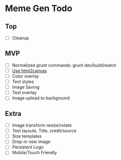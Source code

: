 # Meme Gen Todo

## Top
- [ ] Cleanup

## MVP
- [ ] Normalized grunt commands: grunt dev/build/watch
- [ ] [Use html2canvas](http://www.javascriptoo.com/html2canvas)
- [ ] Color overlay
- [ ] Text styles
- [ ] Image Saving
- [ ] Text overlay
- [ ] Image upload to background

## Extra
- [ ] Image transform resize/rotate
- [ ] Text layouts. Title, credit/source
- [ ] Size templates
- [ ] Drop-in new image
- [ ] Persistent Logo
- [ ] Mobile/Touch Friendly
